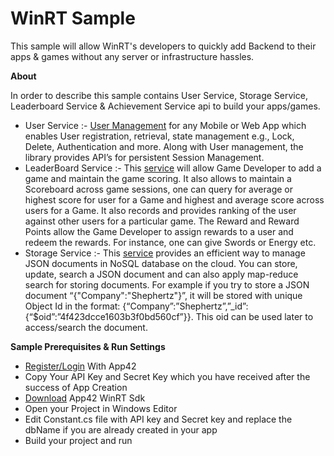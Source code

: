 WinRT Sample
============

This sample will allow WinRT's developers to quickly add Backend to their apps & games without any server or infrastructure hassles.

__About__ 

In order to describe this sample contains User Service, Storage Service, Leaderboard Service & Achievement Service api to build your apps/games. 

* User Service :- [User Management](http://api.shephertz.com/app42-docs/user-management-service/) for any Mobile or Web App which enables User registration, retrieval, state management e.g., Lock, Delete, Authentication and more. Along with User management, the library provides API’s for persistent Session Management.
* LeaderBoard Service :- This [service](http://api.shephertz.com/app42-docs/leaderboard-service/) will allow Game Developer to add a game and maintain the game scoring. It also allows to maintain a Scoreboard across game sessions, one can query for average or highest score for user for a Game and highest and average score across users for a Game. It also records and provides ranking of the user against other users for a particular game. The Reward and Reward Points allow the Game Developer to assign rewards to a user and redeem the rewards. For instance, one can give Swords or Energy etc.
* Storage Service :- This [service](http://api.shephertz.com/app42-docs/nosql-storage-service/) provides an efficient way to manage JSON documents in NoSQL database on the cloud. You can store, update, search a JSON document and can also apply map-reduce search for storing documents. For example if you try to store a JSON document “{"Company":"Shephertz"}”, it will be stored with unique Object Id in the format: {“Company”:”Shephertz”,”_id”:{“$oid”:”4f423dcce1603b3f0bd560cf”}}. This oid can be used later to access/search the document.

__Sample Prerequisites & Run Settings__

* [Register/Login](https://apphq.shephertz.com/) With App42
* Copy Your API Key and Secret Key which you have received after the success of App Creation
* [Download](https://github.com/shephertz/App42_WINDOWS_SDK/archive/master.zip) App42 WinRT Sdk
* Open your Project in Windows Editor
* Edit Constant.cs file with API key and Secret key and replace the dbName if you are already created in your app
* Build your project and run


